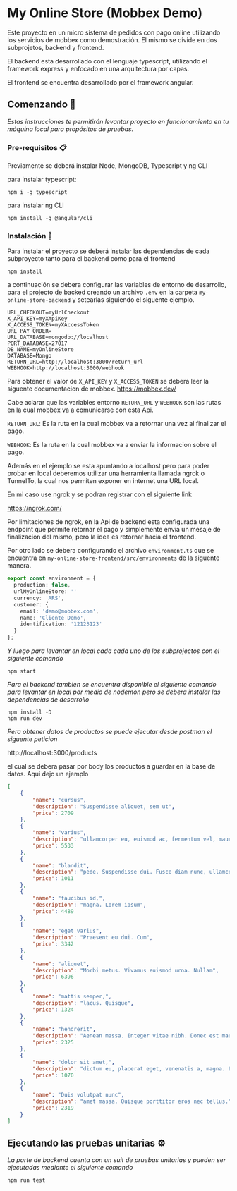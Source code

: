 # My Online Store (Mobbex Demo)

Este proyecto en un micro sistema de pedidos con pago online utilizando los servicios de mobbex como demostración. El mismo se divide en dos subprojetos, backend y frontend.

El backend esta desarrollado con el lenguaje typescript, utilizando el framework express y enfocado en una arquitectura por capas.

El frontend se encuentra desarrollado por el framework angular.

## Comenzando 🚀

_Estas instrucciones te permitirán levantar proyecto en funcionamiento en tu máquina local para propósitos de pruebas._

### Pre-requisitos 📋

Previamente se deberá instalar Node, MongoDB, Typescript y ng CLI

para instalar typescript:
```
npm i -g typescript
```
para instalar ng CLI
```
npm install -g @angular/cli
```

### Instalación 🔧

Para instalar el proyecto se deberá instalar las dependencias de cada subproyecto tanto para el backend como para el frontend

```
npm install
```
a continuación se debera configurar las variables de entorno de desarrollo, para el projecto de backed creando un archivo ```.env``` en la carpeta ```my-online-store-backend``` y setearlas siguiendo el siguente ejemplo. 

```
URL_CHECKOUT=myUrlCheckout
X_API_KEY=myXApiKey
X_ACCESS_TOKEN=myXAccessToken
URL_PAY_ORDER=
URL_DATABASE=mongodb://localhost
PORT_DATABASE=27017
DB_NAME=myOnlineStore
DATABASE=Mongo
RETURN_URL=http://localhost:3000/return_url
WEBHOOK=http://localhost:3000/webhook
```
Para obtener el valor de ```X_API_KEY``` y ```X_ACCESS_TOKEN``` se debera leer la siguente documentacion de mobbex.
https://mobbex.dev/

Cabe aclarar que las variables entorno ```RETURN_URL``` y ```WEBHOOK``` son las rutas en la cual mobbex va a comunicarse con esta Api.

```RETURN_URL```: Es la ruta en la cual mobbex va a retornar una vez al finalizar el pago.

```WEBHOOK```: Es la ruta en la cual mobbex va a enviar la informacion sobre el pago.

Además en el ejemplo se esta apuntando a localhost pero para poder probar en local deberemos utilizar una herramienta llamada ngrok o TunnelTo, la cual nos permiten exponer en internet una URL local. 

En mi caso use ngrok y se podran registrar con el siguiente link 

https://ngrok.com/

Por limitaciones de ngrok, en la Api de backend esta configurada una endpoint que permite retornar el pago y simplemente envia un mesaje de finalizacion del mismo, pero la idea es retornar hacia el frontend.


Por otro lado se debera configurando el archivo ```environment.ts``` que se encuentra en ```my-online-store-frontend/src/environments``` de la siguente manera.

```typescript
export const environment = {
  production: false,
  urlMyOnlineStore: ''
  currency: 'ARS',
  customer: {
    email: 'demo@mobbex.com',
    name: 'Cliente Demo',
    identification: '12123123'
  }
};
```

_Y luego para levantar en local cada cada uno de los subprojectos con el siguiente comando_

```
npm start
```
_Para el backend tambien se encuentra disponible el siguiente comando para levantar en local por medio de nodemon pero se debera instalar las dependencias de desarrollo_

```
npm install -D
npm run dev
```

_Pera obtener datos de productos se puede ejecutar desde postman el siguente peticion_

http://localhost:3000/products

el cual se debera pasar por body los productos a guardar en la base de datos.
Aqui dejo un ejemplo

```json
[
	{
		"name": "cursus",
		"description": "Suspendisse aliquet, sem ut",
		"price": 2709
	},
	{
		"name": "varius",
		"description": "ullamcorper eu, euismod ac, fermentum vel, mauris. Integer",
		"price": 5533
	},
	{
		"name": "blandit",
		"description": "pede. Suspendisse dui. Fusce diam nunc, ullamcorper",
		"price": 1011
	},
	{
		"name": "faucibus id,",
		"description": "magna. Lorem ipsum",
		"price": 4489
	},
	{
		"name": "eget varius",
		"description": "Praesent eu dui. Cum",
		"price": 3342
	},
	{
		"name": "aliquet",
		"description": "Morbi metus. Vivamus euismod urna. Nullam",
		"price": 6396
	},
	{
		"name": "mattis semper,",
		"description": "lacus. Quisque",
		"price": 1324
	},
	{
		"name": "hendrerit",
		"description": "Aenean massa. Integer vitae nibh. Donec est mauris,",
		"price": 2325
	},
	{
		"name": "dolor sit amet,",
		"description": "dictum eu, placerat eget, venenatis a, magna. Lorem",
		"price": 1070
	},
	{
		"name": "Duis volutpat nunc",
		"description": "amet massa. Quisque porttitor eros nec tellus.",
		"price": 2319
	}
]
```


## Ejecutando las pruebas unitarias ⚙️

_La parte de backend cuenta con un suit de pruebas unitarias y pueden ser ejecutadas mediante el siguiente comando_

```
npm run test
```

